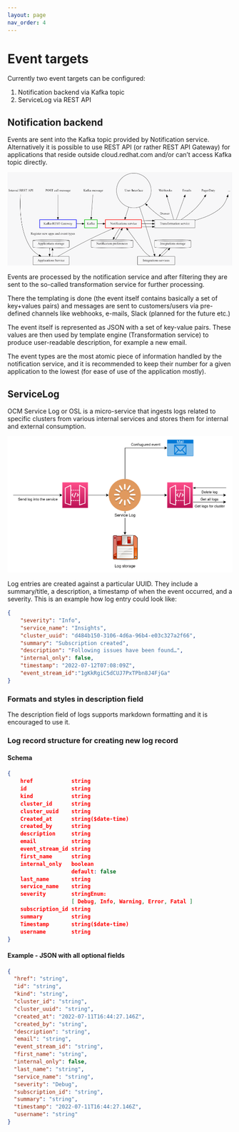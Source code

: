 ```yaml
---
layout: page
nav_order: 4
---
```

# Event targets

Currently two event targets can be configured:

1. Notification backend via Kafka topic
1. ServiceLog via REST API



## Notification backend

Events are sent into the Kafka topic provided by Notification service.
Alternatively it is possible to use REST API (or rather REST API Gateway) for
applications that reside outside cloud.redhat.com and/or can’t access Kafka
topic directly.

![notification_backend.png](images/notification_backend.png)

Events are processed by the notification service and after filtering they are
sent to the so-called transformation service for further processing.

There the templating is done (the event itself contains basically a set of
key+values pairs) and messages are sent to customers/users via pre-defined
channels like webhooks, e-mails, Slack (planned for the future etc.)

The event itself is represented as JSON with a set of key-value pairs. These
values are then used by template engine (Transformation service) to produce
user-readable description, for example a new email.

The event types are the most atomic piece of information handled by the
notification service, and it is recommended to keep their number for a given
application to the lowest (for ease of use of the application mostly).



## ServiceLog

OCM Service Log or OSL is a micro-service that ingests logs related to specific
clusters from various internal services and stores them for internal and
external consumption.

![service_log.png](images/service_log.png)

Log entries are created against a particular UUID. They include a
summary/title, a description, a timestamp of when the event occurred, and a
severity. This is an example how log entry could look like:

```json
{
    "severity": "Info",
    "service_name": "Insights",
    "cluster_uuid": "d484b150-3106-4d6a-96b4-e03c327a2f66",
    "summary": "Subscription created",
    "description": "Following issues have been found…",
    "internal_only": false,
    "timestamp": "2022-07-12T07:08:09Z",
    "event_stream_id":"1gKkRgiC5dCUJ7PxTPbn8J4FjGa"
}
```

### Formats and styles in description field

The description field of logs supports markdown formatting and it is encouraged
to use it.

### Log record structure for creating new log record

#### Schema

```json
{
    href            string
    id              string
    kind            string
    cluster_id      string
    cluster_uuid    string
    Created_at      string($date-time)
    created_by      string
    description     string
    email           string
    event_stream_id string
    first_name      string
    internal_only   boolean
                    default: false
    last_name       string
    service_name    string
    severity        stringEnum:
                    [ Debug, Info, Warning, Error, Fatal ]
    subscription_id string
    summary         string
    Timestamp       string($date-time)
    username        string
}
```

#### Example - JSON with all optional fields

```json
{
  "href": "string",
  "id": "string",
  "kind": "string",
  "cluster_id": "string",
  "cluster_uuid": "string",
  "created_at": "2022-07-11T16:44:27.146Z",
  "created_by": "string",
  "description": "string",
  "email": "string",
  "event_stream_id": "string",
  "first_name": "string",
  "internal_only": false,
  "last_name": "string",
  "service_name": "string",
  "severity": "Debug",
  "subscription_id": "string",
  "summary": "string",
  "timestamp": "2022-07-11T16:44:27.146Z",
  "username": "string"
}
```
